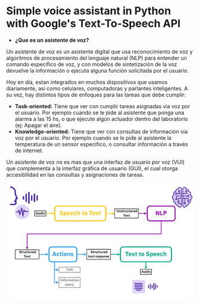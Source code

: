 # Simple voice assistant in Python with Google's Text-To-Speech API
 
- **¿Que es un asistente de voz?**

Un asistente de voz es un asistente digital que usa reconocimiento de voz y algoritmos de procesamiento del lenguaje natural (NLP) para entender un comando especifico de voz, y con modelos de sintetización de la voz devuelve la información o ejecuta alguna función solicitada por el usuario.

Hoy en día, estan integrados en muchos dispositivos que usamos diariamente, así como celulares, computadoras y parlantes inteligentes. A su vez, hay distintos tipos de enfoques para las tareas que debe cumplir: 

- **Task-oriented:** Tiene que ver con cumplir tareas asignadas via voz por el usuario. Por ejemplo cuando se le pide al asistente que ponga una alarma a las 15 hs, o que ejecute algún actuador dentro del laboratorio (ej: Apagar el aire).
- **Knowledge-oriented:** Tiene que ver con consultas de información via voz por el usuario. Por ejemplo cuando se le pide al asistente la temperatura de un sensor especifico, o consultar información a través de internet.

Un asistente de voz no es mas que una interfaz de usuario por voz (VUI) que complementa a la interfaz gráfica de usuario (GUI), el cual otorga accesibilidad en las consultas y asignaciones de tareas.

<img src="images/Voice Assistant.jpg" alt="My cool logo"/>

